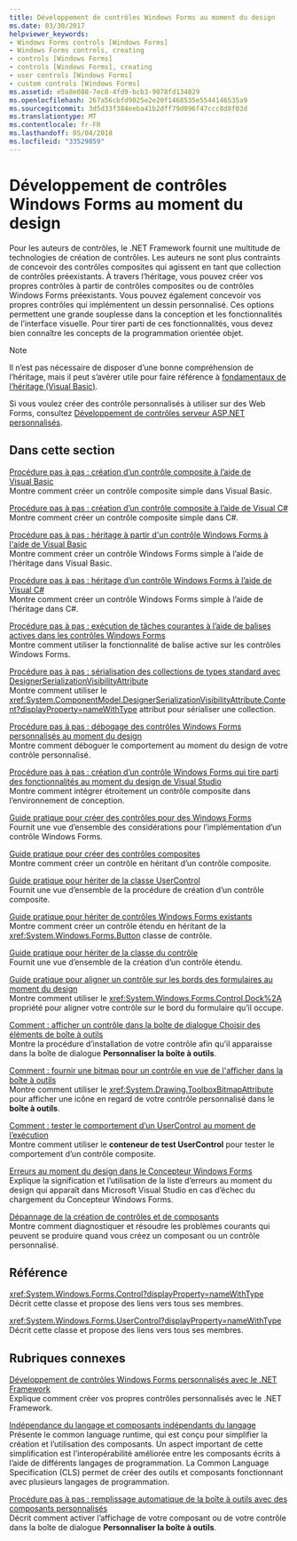 ```yaml
---
title: Développement de contrôles Windows Forms au moment du design
ms.date: 03/30/2017
helpviewer_keywords:
- Windows Forms controls [Windows Forms]
- Windows Forms controls, creating
- controls [Windows Forms]
- controls [Windows Forms], creating
- user controls [Windows Forms]
- custom controls [Windows Forms]
ms.assetid: e5a8e088-7ec8-4fd9-bcb3-9078fd134829
ms.openlocfilehash: 267a56cbfd9025e2e20f1468535e5544146535a9
ms.sourcegitcommit: 3d5d33f384eeba41b2dff79d096f47ccc8d8f03d
ms.translationtype: MT
ms.contentlocale: fr-FR
ms.lasthandoff: 05/04/2018
ms.locfileid: "33529859"
---
```

# <a name="developing-windows-forms-controls-at-design-time"></a>Développement de contrôles Windows Forms au moment du design
Pour les auteurs de contrôles, le .NET Framework fournit une multitude de technologies de création de contrôles. Les auteurs ne sont plus contraints de concevoir des contrôles composites qui agissent en tant que collection de contrôles préexistants. À travers l’héritage, vous pouvez créer vos propres contrôles à partir de contrôles composites ou de contrôles Windows Forms préexistants. Vous pouvez également concevoir vos propres contrôles qui implémentent un dessin personnalisé. Ces options permettent une grande souplesse dans la conception et les fonctionnalités de l’interface visuelle. Pour tirer parti de ces fonctionnalités, vous devez bien connaître les concepts de la programmation orientée objet.  
  
> [!NOTE]
>  Il n’est pas nécessaire de disposer d’une bonne compréhension de l’héritage, mais il peut s’avérer utile pour faire référence à [fondamentaux de l’héritage (Visual Basic)](~/docs/visual-basic/programming-guide/language-features/objects-and-classes/inheritance-basics.md).  
  
 Si vous voulez créer des contrôle personnalisés à utiliser sur des Web Forms, consultez [Développement de contrôles serveur ASP.NET personnalisés](http://msdn.microsoft.com/library/fbe26c16-cff4-4089-b3dd-877411f0c0ef).  
  
## <a name="in-this-section"></a>Dans cette section  
 [Procédure pas à pas : création d’un contrôle composite à l’aide de Visual Basic](../../../../docs/framework/winforms/controls/walkthrough-authoring-a-composite-control-with-visual-basic.md)  
 Montre comment créer un contrôle composite simple dans Visual Basic.  
  
 [Procédure pas à pas : création d’un contrôle composite à l’aide de Visual C#](../../../../docs/framework/winforms/controls/walkthrough-authoring-a-composite-control-with-visual-csharp.md)  
 Montre comment créer un contrôle composite simple dans C#.  
  
 [Procédure pas à pas : héritage à partir d'un contrôle Windows Forms à l'aide de Visual Basic](../../../../docs/framework/winforms/controls/walkthrough-inheriting-from-a-windows-forms-control-with-visual-basic.md)  
 Montre comment créer un contrôle Windows Forms simple à l’aide de l’héritage dans Visual Basic.  
  
 [Procédure pas à pas : héritage d’un contrôle Windows Forms à l’aide de Visual C#](../../../../docs/framework/winforms/controls/walkthrough-inheriting-from-a-windows-forms-control-with-visual-csharp.md)  
 Montre comment créer un contrôle Windows Forms simple à l’aide de l’héritage dans C#.  
  
 [Procédure pas à pas : exécution de tâches courantes à l’aide de balises actives dans les contrôles Windows Forms](../../../../docs/framework/winforms/controls/performing-common-tasks-using-smart-tags-on-wf-controls.md)  
 Montre comment utiliser la fonctionnalité de balise active sur les contrôles Windows Forms.  
  
 [Procédure pas à pas : sérialisation des collections de types standard avec DesignerSerializationVisibilityAttribute](../../../../docs/framework/winforms/controls/serializing-collections-designerserializationvisibilityattribute.md)  
 Montre comment utiliser le <xref:System.ComponentModel.DesignerSerializationVisibilityAttribute.Content?displayProperty=nameWithType> attribut pour sérialiser une collection.  
  
 [Procédure pas à pas : débogage des contrôles Windows Forms personnalisés au moment du design](../../../../docs/framework/winforms/controls/walkthrough-debugging-custom-windows-forms-controls-at-design-time.md)  
 Montre comment déboguer le comportement au moment du design de votre contrôle personnalisé.  
  
 [Procédure pas à pas : création d’un contrôle Windows Forms qui tire parti des fonctionnalités au moment du design de Visual Studio](../../../../docs/framework/winforms/controls/creating-a-wf-control-design-time-features.md)  
 Montre comment intégrer étroitement un contrôle composite dans l’environnement de conception.  
  
 [Guide pratique pour créer des contrôles pour des Windows Forms](../../../../docs/framework/winforms/controls/how-to-author-controls-for-windows-forms.md)  
 Fournit une vue d’ensemble des considérations pour l’implémentation d’un contrôle Windows Forms.  
  
 [Guide pratique pour créer des contrôles composites](../../../../docs/framework/winforms/controls/how-to-author-composite-controls.md)  
 Montre comment créer un contrôle en héritant d’un contrôle composite.  
  
 [Guide pratique pour hériter de la classe UserControl](../../../../docs/framework/winforms/controls/how-to-inherit-from-the-usercontrol-class.md)  
 Fournit une vue d’ensemble de la procédure de création d’un contrôle composite.  
  
 [Guide pratique pour hériter de contrôles Windows Forms existants](../../../../docs/framework/winforms/controls/how-to-inherit-from-existing-windows-forms-controls.md)  
 Montre comment créer un contrôle étendu en héritant de la <xref:System.Windows.Forms.Button> classe de contrôle.  
  
 [Guide pratique pour hériter de la classe du contrôle](../../../../docs/framework/winforms/controls/how-to-inherit-from-the-control-class.md)  
 Fournit une vue d’ensemble de la création d’un contrôle étendu.  
  
 [Guide pratique pour aligner un contrôle sur les bords des formulaires au moment du design](../../../../docs/framework/winforms/controls/how-to-align-a-control-to-the-edges-of-forms-at-design-time.md)  
 Montre comment utiliser le <xref:System.Windows.Forms.Control.Dock%2A> propriété pour aligner votre contrôle sur le bord du formulaire qu’il occupe.  
  
 [Comment : afficher un contrôle dans la boîte de dialogue Choisir des éléments de boîte à outils](../../../../docs/framework/winforms/controls/how-to-display-a-control-in-the-choose-toolbox-items-dialog-box.md)  
 Montre la procédure d’installation de votre contrôle afin qu’il apparaisse dans la boîte de dialogue **Personnaliser la boîte à outils**.  
  
 [Comment : fournir une bitmap pour un contrôle en vue de l'afficher dans la boîte à outils](../../../../docs/framework/winforms/controls/how-to-provide-a-toolbox-bitmap-for-a-control.md)  
 Montre comment utiliser le <xref:System.Drawing.ToolboxBitmapAttribute> pour afficher une icône en regard de votre contrôle personnalisé dans le **boîte à outils**.  
  
 [Comment : tester le comportement d’un UserControl au moment de l’exécution](../../../../docs/framework/winforms/controls/how-to-test-the-run-time-behavior-of-a-usercontrol.md)  
 Montre comment utiliser le **conteneur de test UserControl** pour tester le comportement d’un contrôle composite.  
  
 [Erreurs au moment du design dans le Concepteur Windows Forms](../../../../docs/framework/winforms/controls/design-time-errors-in-the-windows-forms-designer.md)  
 Explique la signification et l’utilisation de la liste d’erreurs au moment du design qui apparaît dans Microsoft Visual Studio en cas d’échec du chargement du Concepteur Windows Forms.  
  
 [Dépannage de la création de contrôles et de composants](../../../../docs/framework/winforms/controls/troubleshooting-control-and-component-authoring.md)  
 Montre comment diagnostiquer et résoudre les problèmes courants qui peuvent se produire quand vous créez un composant ou un contrôle personnalisé.  
  
## <a name="reference"></a>Référence  
 <xref:System.Windows.Forms.Control?displayProperty=nameWithType>  
 Décrit cette classe et propose des liens vers tous ses membres.  
  
 <xref:System.Windows.Forms.UserControl?displayProperty=nameWithType>  
 Décrit cette classe et propose des liens vers tous ses membres.  
  
## <a name="related-sections"></a>Rubriques connexes  
 [Développement de contrôles Windows Forms personnalisés avec le .NET Framework](../../../../docs/framework/winforms/controls/developing-custom-windows-forms-controls.md)  
 Explique comment créer vos propres contrôles personnalisés avec le .NET Framework.  
  
 [Indépendance du langage et composants indépendants du langage](../../../../docs/standard/language-independence-and-language-independent-components.md)  
 Présente le common language runtime, qui est conçu pour simplifier la création et l’utilisation des composants. Un aspect important de cette simplification est l’interopérabilité améliorée entre les composants écrits à l’aide de différents langages de programmation. La Common Language Specification (CLS) permet de créer des outils et composants fonctionnant avec plusieurs langages de programmation.  
  
 [Procédure pas à pas : remplissage automatique de la boîte à outils avec des composants personnalisés](../../../../docs/framework/winforms/controls/walkthrough-automatically-populating-the-toolbox-with-custom-components.md)  
 Décrit comment activer l’affichage de votre composant ou de votre contrôle dans la boîte de dialogue **Personnaliser la boîte à outils**.
